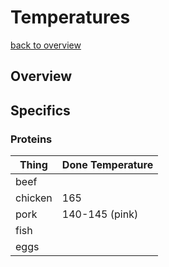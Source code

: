 # Temperatures

[back to overview](../README.md)

## Overview

## Specifics

### Proteins

| Thing			| Done Temperature 					|
| ------------- | --------------------------------- |
| beef			|									|
| chicken		| 165								|
| pork			| 140-145 (pink)					|
| fish			|									|
| eggs			|									|
